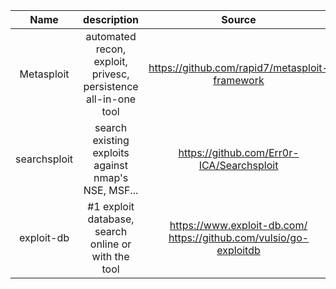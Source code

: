 |     Name     |                          description                           |                               Source                               |
|:------------:|:--------------------------------------------------------------:|:------------------------------------------------------------------:|
|  Metasploit  | automated recon, exploit, privesc, persistence all-in-one tool |           https://github.com/rapid7/metasploit-framework           |
| searchsploit |      search existing exploits against nmap's NSE, MSF...       |             https://github.com/Err0r-ICA/Searchsploit              |
|  exploit-db  |      #1 exploit database, search online or with the tool       | https://www.exploit-db.com/ https://github.com/vulsio/go-exploitdb |
